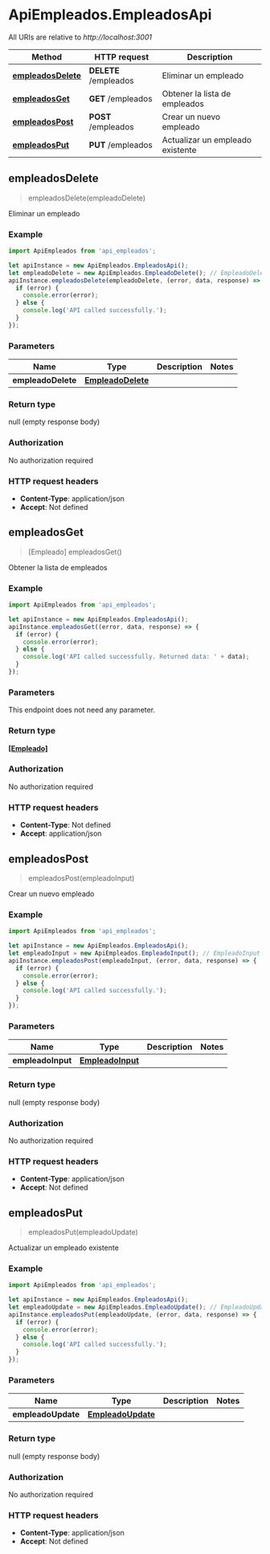 # ApiEmpleados.EmpleadosApi

All URIs are relative to *http://localhost:3001*

Method | HTTP request | Description
------------- | ------------- | -------------
[**empleadosDelete**](EmpleadosApi.md#empleadosDelete) | **DELETE** /empleados | Eliminar un empleado
[**empleadosGet**](EmpleadosApi.md#empleadosGet) | **GET** /empleados | Obtener la lista de empleados
[**empleadosPost**](EmpleadosApi.md#empleadosPost) | **POST** /empleados | Crear un nuevo empleado
[**empleadosPut**](EmpleadosApi.md#empleadosPut) | **PUT** /empleados | Actualizar un empleado existente



## empleadosDelete

> empleadosDelete(empleadoDelete)

Eliminar un empleado

### Example

```javascript
import ApiEmpleados from 'api_empleados';

let apiInstance = new ApiEmpleados.EmpleadosApi();
let empleadoDelete = new ApiEmpleados.EmpleadoDelete(); // EmpleadoDelete | 
apiInstance.empleadosDelete(empleadoDelete, (error, data, response) => {
  if (error) {
    console.error(error);
  } else {
    console.log('API called successfully.');
  }
});
```

### Parameters


Name | Type | Description  | Notes
------------- | ------------- | ------------- | -------------
 **empleadoDelete** | [**EmpleadoDelete**](EmpleadoDelete.md)|  | 

### Return type

null (empty response body)

### Authorization

No authorization required

### HTTP request headers

- **Content-Type**: application/json
- **Accept**: Not defined


## empleadosGet

> [Empleado] empleadosGet()

Obtener la lista de empleados

### Example

```javascript
import ApiEmpleados from 'api_empleados';

let apiInstance = new ApiEmpleados.EmpleadosApi();
apiInstance.empleadosGet((error, data, response) => {
  if (error) {
    console.error(error);
  } else {
    console.log('API called successfully. Returned data: ' + data);
  }
});
```

### Parameters

This endpoint does not need any parameter.

### Return type

[**[Empleado]**](Empleado.md)

### Authorization

No authorization required

### HTTP request headers

- **Content-Type**: Not defined
- **Accept**: application/json


## empleadosPost

> empleadosPost(empleadoInput)

Crear un nuevo empleado

### Example

```javascript
import ApiEmpleados from 'api_empleados';

let apiInstance = new ApiEmpleados.EmpleadosApi();
let empleadoInput = new ApiEmpleados.EmpleadoInput(); // EmpleadoInput | 
apiInstance.empleadosPost(empleadoInput, (error, data, response) => {
  if (error) {
    console.error(error);
  } else {
    console.log('API called successfully.');
  }
});
```

### Parameters


Name | Type | Description  | Notes
------------- | ------------- | ------------- | -------------
 **empleadoInput** | [**EmpleadoInput**](EmpleadoInput.md)|  | 

### Return type

null (empty response body)

### Authorization

No authorization required

### HTTP request headers

- **Content-Type**: application/json
- **Accept**: Not defined


## empleadosPut

> empleadosPut(empleadoUpdate)

Actualizar un empleado existente

### Example

```javascript
import ApiEmpleados from 'api_empleados';

let apiInstance = new ApiEmpleados.EmpleadosApi();
let empleadoUpdate = new ApiEmpleados.EmpleadoUpdate(); // EmpleadoUpdate | 
apiInstance.empleadosPut(empleadoUpdate, (error, data, response) => {
  if (error) {
    console.error(error);
  } else {
    console.log('API called successfully.');
  }
});
```

### Parameters


Name | Type | Description  | Notes
------------- | ------------- | ------------- | -------------
 **empleadoUpdate** | [**EmpleadoUpdate**](EmpleadoUpdate.md)|  | 

### Return type

null (empty response body)

### Authorization

No authorization required

### HTTP request headers

- **Content-Type**: application/json
- **Accept**: Not defined

